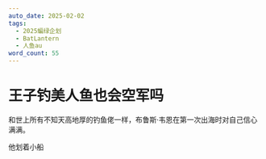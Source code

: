 ```yaml
---
auto_date: 2025-02-02
tags:
  - 2025蝙绿企划
  - BatLantern
  - 人鱼au
word_count: 55
---
```


# 王子钓美人鱼也会空军吗

和世上所有不知天高地厚的钓鱼佬一样，布鲁斯·韦恩在第一次出海时对自己信心满满。

他划着小船
